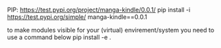 PIP:
https://test.pypi.org/project/manga-kindle/0.0.1/
pip install -i https://test.pypi.org/simple/ manga-kindle==0.0.1

to make modules visible for your (virtual) envirement/system
you need to use a command below
pip install -e .